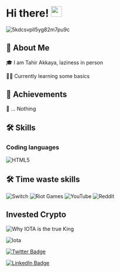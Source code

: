# Hi there! <img src="https://media.giphy.com/media/hvRJCLFzcasrR4ia7z/giphy.gif" width="29px" height="29px">

![5kdcsvpll5yg82m7pu9c](https://user-images.githubusercontent.com/16886710/184981356-20d95eef-f5c6-481f-a111-39f6884360c0.gif)



## 🚀 About Me

🎓 I am Tahir Akkaya, laziness in person

👨‍💻 Currently learning some basics


## 🏅 Achievements 

🥁 ... Nothing

## 🛠️ Skills

### Coding languages

![HTML5](https://img.shields.io/badge/html5-%23E34F26.svg?style=for-the-badge&logo=html5&logoColor=white)

## 🛠️ Time waste skills
![Switch](https://img.shields.io/badge/Switch-E60012?style=for-the-badge&logo=nintendo-switch&logoColor=white)
![Riot Games](https://img.shields.io/badge/riotgames-D32936.svg?style=for-the-badge&logo=riotgames&logoColor=white)
![YouTube](https://img.shields.io/badge/YouTube-%23FF0000.svg?style=for-the-badge&logo=YouTube&logoColor=white)
![Reddit](https://img.shields.io/badge/Reddit-FF4500?style=for-the-badge&logo=reddit&logoColor=white)

## Invested Crypto
![Why IOTA is the true King](https://user-images.githubusercontent.com/16886710/184977599-176db7a7-4dd7-4270-a181-ab33066ecacd.jpg)

![Iota](https://img.shields.io/badge/iota-29334C?style=for-the-badge&logo=iota&logoColor=white)



[![Twitter Badge](https://img.shields.io/badge/Twitter-Profile-informational?style=flat&logo=twitter&logoColor=white&color=1CA2F1)](https://twitter.com/tahir_akkaya98)

[![LinkedIn Badge](https://img.shields.io/badge/LinkedIn-Profile-informational?style=flat&logo=linkedin&logoColor=white&color=0D76A8)](https://www.linkedin.com/in/tahir-akkaya-069723112/)

